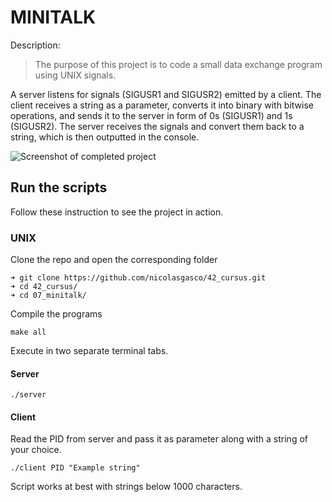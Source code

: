 # MINITALK

Description:
> The purpose of this project is to code a small data exchange program using UNIX signals.  
  
A server listens for signals (SIGUSR1 and SIGUSR2) emitted by a client. The client receives a string as a parameter, converts it into binary with bitwise operations, and sends it to the server in form of 0s (SIGUSR1) and 1s (SIGUSR2). The server receives the signals and convert them back to a string, which is then outputted in the console.

![Screenshot of completed project](https://res.cloudinary.com/ngasco/image/upload/v1635067508/42/Screenshot_from_2021-10-24_11-22-56_mfbq1j.png "Screenshot of Minitalk")
## Run the scripts

Follow these instruction to see the project in action.

### UNIX
Clone the repo and open the corresponding folder
```
➜ git clone https://github.com/nicolasgasco/42_cursus.git
➜ cd 42_cursus/
➜ cd 07_minitalk/
```
Compile the programs
```
make all
```
Execute in two separate terminal tabs.
#### Server
```
./server
```
#### Client
Read the PID from server and pass it as parameter along with a string of your choice.
```
./client PID "Example string"
```
Script works at best with strings below 1000 characters.
